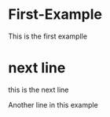 # First-Example
This is the first examplle

# next line
this is the next line

Another line in this example

